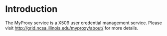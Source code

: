 # Introduction #

The MyProxy service is a X509 user credential management service. Please
visit http://grid.ncsa.illinois.edu/myproxy/about/ for more details.